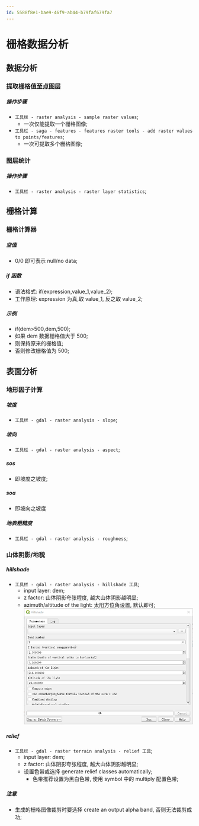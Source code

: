 ```yaml
---
id: 5588f8e1-bae9-46f9-ab44-b79faf679fa7
---
```


# 栅格数据分析

## 数据分析

### 提取栅格值至点图层

##### 操作步骤

- `工具栏 - raster analysis - sample raster values`;
  - 一次仅能提取一个栅格图像;
- `工具栏 - saga - features - features raster tools - add raster values to points/features`;
  - 一次可提取多个栅格图像;

### 图层统计

##### 操作步骤

- `工具栏 - raster analysis - raster layer statistics`;

## 栅格计算

### 栅格计算器

##### 空值

- 0/0 即可表示 null/no data;

##### if 函数

- 语法格式: if(expression,value_1,value_2);
- 工作原理: expression 为真,取 value_1, 反之取 value_2;

##### 示例

- if(dem>500,dem,500);
- 如果 dem 数据栅格值大于 500;
- 则保持原来的栅格值;
- 否则修改栅格值为 500;

## 表面分析

### 地形因子计算

##### 坡度

- `工具栏 - gdal - raster analysis - slope`;

##### 坡向

- `工具栏 - gdal - raster analysis - aspect`;

##### sos

- 即坡度之坡度;

##### soa

- 即坡向之坡度

##### 地表粗糙度

- `工具栏 - gdal - raster analysis - roughness`;

### 山体阴影/地貌

##### hillshade

- `工具栏 - gdal - raster analysis - hillshade 工具`;
  - input layer: dem;
  - z factor: 山体阴影夸张程度, 越大山体阴影越明显;
  - azimuth/altitude of the light: 太阳方位角设置, 默认即可;
    ![hillshade 工具](./images/2022-04-07-21-06-43.png)

##### relief

- `工具栏 - gdal - raster terrain analysis - relief 工具`;
  - input layer: dem;
  - z factor: 山体阴影夸张程度, 越大山体阴影越明显;
  - 设置色带或选择 generate relief classes automatically;
    - 色带推荐设置为黑白色带, 使用 symbol 中的 multiply 配置色带;

##### 注意

- 生成的栅格图像裁剪时要选择 create an output alpha band, 否则无法裁剪成功;
